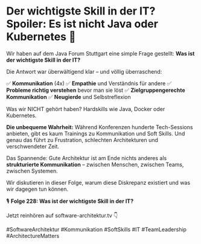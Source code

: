 # Der wichtigste Skill in der IT? Spoiler: Es ist nicht Java oder Kubernetes 🤔

Wir haben auf dem Java Forum Stuttgart eine simple Frage gestellt: **Was ist der wichtigste Skill in der IT?**

Die Antwort war überwältigend klar – und völlig überraschend:

✅ **Kommunikation** (4x)
✅ **Empathie** und Verständnis für andere
✅ **Probleme richtig verstehen** bevor man sie löst
✅ **Zielgruppengerechte Kommunikation**
✅ **Neugierde** und Selbstreflexion

Was wir NICHT gehört haben? Hardskills wie Java, Docker oder Kubernetes.

**Die unbequeme Wahrheit:** Während Konferenzen hunderte Tech-Sessions anbieten, gibt es kaum Trainings zu Kommunikation und Soft Skills. Und genau das führt zu Frustration, schlechten Architekturen und verschwendeter Zeit.

Das Spannende: Gute Architektur ist am Ende nichts anderes als **strukturierte Kommunikation** – zwischen Menschen, zwischen Teams, zwischen Systemen.

Wir diskutieren in dieser Folge, warum diese Diskrepanz existiert und was wir dagegen tun können.

🎙️ **Folge 228: Was ist der wichtigste Skill in der IT?**

Jetzt reinhören auf software-architektur.tv 👇

#SoftwareArchitektur #Kommunikation #SoftSkills #IT #TeamLeadership #ArchitectureMatters